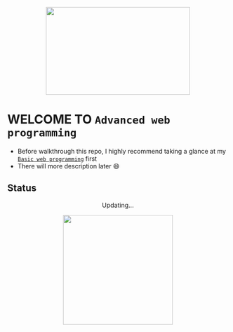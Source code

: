 <p align = "center">
  <img src = "https://upload.wikimedia.org/wikipedia/commons/thumb/d/d9/Node.js_logo.svg/1200px-Node.js_logo.svg.png" width = "327.48" height = "200"/>     
</p>


# WELCOME TO `Advanced web programming`
- Before walkthrough this repo, I highly recommend taking a glance at my [`Basic web programming`](https://github.com/NhutNguyen236/Web_Program_Application) first
- There will more description later :smile:

## Status
<p align = "center">
  Updating...
</p>  

<p align = "center">
  <img src="https://thumbs.gfycat.com/WindyHarmoniousGrouper-small.gif" width="250" height="250"/>
</p>
